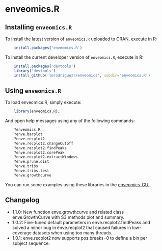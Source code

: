 # enveomics.R

## Installing `enveomics.R`
To install the latest version of `enveomics.R` uploaded to CRAN, execute in R:

```R
    install.packages('enveomics.R')
```

To install the current developer version of `enveomics.R`, execute in R:

```R
    install.packages('devtools')
    library('devtools')
    install_github('lmrodriguezr/enveomics', subdir='enveomics.R')
```

## Using `enveomics.R`
To load enveomics.R, simply execute:

```R
    library(enveomics.R);
```

And open help messages using any of the following commands:

```R
    ?enveomics.R
    ?enve.barplot
    ?enve.recplot2
    ?enve.recplot2.changeCutoff
    ?enve.recplot2.findPeaks
    ?enve.recplot2.corePeak
    ?enve.recplot2.extractWindows
    ?enve.prune.dist
    ?enve.tribs
    ?enve.tribs.test
    ?enve.growthcurve
```

You can run some examples using these libraries in the
[enveomics-GUI](https://github.com/lmrodriguezr/enveomics-gui).

## Changelog
* 1.1.0: New function enve.growthcurve and related class enve.GrowthCurve
  with S3 methods plot and summary.
* 1.0.2: Fine-tuned default parameters in enve.recplot2.findPeaks and
  solved a minor bug in enve.recplot2 that caused failures in low-coverage
  datasets when using too many threads.
* 1.0.1: enve.recplot2 now supports pos.breaks=0 to define a
  bin per subject sequence.
